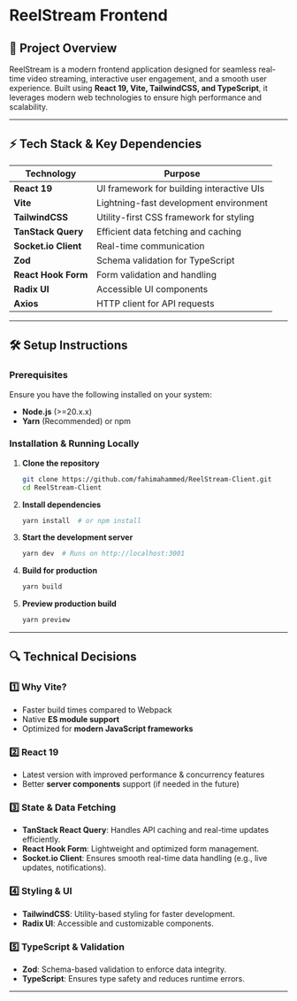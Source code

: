 # ReelStream Frontend

## 📌 Project Overview
ReelStream is a modern frontend application designed for seamless real-time video streaming, interactive user engagement, and a smooth user experience. Built using **React 19, Vite, TailwindCSS, and TypeScript**, it leverages modern web technologies to ensure high performance and scalability.

---

## ⚡ Tech Stack & Key Dependencies

| Technology    | Purpose |
|--------------|---------|
| **React 19** | UI framework for building interactive UIs |
| **Vite** | Lightning-fast development environment |
| **TailwindCSS** | Utility-first CSS framework for styling |
| **TanStack Query** | Efficient data fetching and caching |
| **Socket.io Client** | Real-time communication |
| **Zod** | Schema validation for TypeScript |
| **React Hook Form** | Form validation and handling |
| **Radix UI** | Accessible UI components |
| **Axios** | HTTP client for API requests |

---

## 🛠️ Setup Instructions

### Prerequisites
Ensure you have the following installed on your system:
- **Node.js** (>=20.x.x)
- **Yarn** (Recommended) or npm

### Installation & Running Locally

1. **Clone the repository**
   ```sh
   git clone https://github.com/fahimahammed/ReelStream-Client.git
   cd ReelStream-Client
   ```

2. **Install dependencies**
   ```sh
   yarn install  # or npm install
   ```

3. **Start the development server**
   ```sh
   yarn dev  # Runs on http://localhost:3001
   ```

4. **Build for production**
   ```sh
   yarn build
   ```

5. **Preview production build**
   ```sh
   yarn preview
   ```

---

## 🔍 Technical Decisions

### 1️⃣ Why Vite?
- Faster build times compared to Webpack
- Native **ES module support**
- Optimized for **modern JavaScript frameworks**

### 2️⃣ React 19
- Latest version with improved performance & concurrency features
- Better **server components** support (if needed in the future)

### 3️⃣ State & Data Fetching
- **TanStack React Query**: Handles API caching and real-time updates efficiently.
- **React Hook Form**: Lightweight and optimized form management.
- **Socket.io Client**: Ensures smooth real-time data handling (e.g., live updates, notifications).

### 4️⃣ Styling & UI
- **TailwindCSS**: Utility-based styling for faster development.
- **Radix UI**: Accessible and customizable components.

### 5️⃣ TypeScript & Validation
- **Zod**: Schema-based validation to enforce data integrity.
- **TypeScript**: Ensures type safety and reduces runtime errors.

---